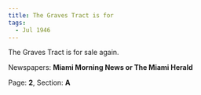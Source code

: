 ```yaml
---  
title: The Graves Tract is for  
tags:  
  - Jul 1946  
---  
```

  
The Graves Tract is for sale again.  
  
Newspapers: **Miami Morning News or The Miami Herald**  
  
Page: **2**, Section: **A** 
